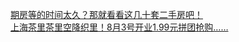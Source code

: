   
[期房等的时间太久？那就看看这几十套二手房吧！](http://www.dianyue.me/archives/455/t0yha0h8w7vxag74/)  
[上海茶里茶里空降织里！8月3号开业1.99元拼团抢购……](http://www.dianyue.me/archives/659/2rb4x98ay79o4qvg/)
